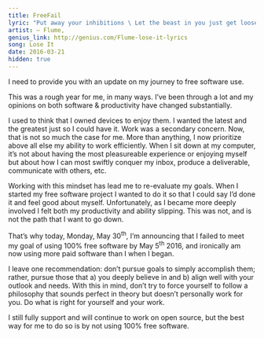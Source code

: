 ```yaml
---
title: FreeFail
lyric: "Put away your inhibitions \ Let the beast in you just get loose"
artist: — Flume,
genius_link: http://genius.com/Flume-lose-it-lyrics
song: Lose It
date: 2016-03-21
hidden: true
---
```

I need to provide you with an update on my journey to free software use.

This was a rough year for me, in many ways. I’ve been through a lot and my opinions on both software & productivity have changed substantially.

I used to think that I owned devices to enjoy them. I wanted the latest and the greatest just so I could have it. Work was a secondary concern. Now, that is not so much the case for me. More than anything, I now prioritize above all else my ability to work efficiently. When I sit down at my computer, it’s not about having the most pleasureable experience or enjoying myself but about how I can most swiftly conquer my inbox, produce a deliverable, communicate with others, etc.

Working with this mindset has lead me to re-evaluate my goals. When I started my free software project I wanted to do it so that I could say I’d done it and feel good about myself. Unfortunately, as I became more deeply involved I felt both my productivity and ability slipping. This was not, and is not the path that I want to go down.

That’s why today, Monday, May 30<sup>th</sup>, I’m announcing that I failed to meet my goal of using 100% free software by May 5<sup>th</sup> 2016, and ironically am now using more paid software than I when I began.

I leave one recommendation: don’t pursue goals to simply accomplish them; rather, pursue those that a) you deeply believe in and b) align well with your outlook and needs. With this in mind, don’t try to force yourself to follow a philosophy that sounds perfect in theory but doesn’t personally work for you. Do what is right for yourself and your work.

I still fully support and will continue to work on open source, but the best way for me to do so is by not using 100% free software.
